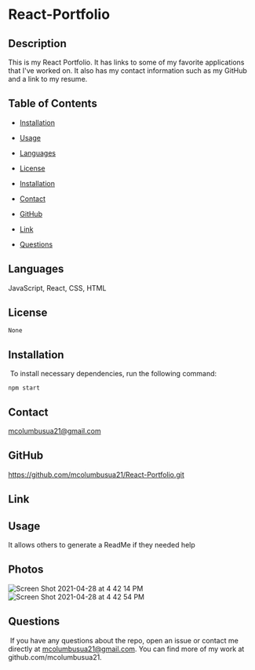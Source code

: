 # React-Portfolio

## Description 
This is my React Portfolio. It has links to some of my favorite applications that I've worked on. It also has my contact information such as my GitHub and a link to my resume.

## Table of Contents
* [Installation](#installation)
​
* [Usage](#usage)

* [Languages](#languages)
​
* [License](#license)

* [Installation](#installation)

* [Contact](#contact)

* [GitHub](#GitHub)

* [Link](#link)
​
* [Questions](#questions)

## Languages
JavaScript, React, CSS, HTML

## License


```
None
```

## Installation
​
To install necessary dependencies, run the following command:
​


```
npm start
```


## Contact 
mcolumbusua21@gmail.com

## GitHub
https://github.com/mcolumbusua21/React-Portfolio.git

## Link 


## Usage 
It allows others to generate a ReadMe if they needed help

## Photos
![Screen Shot 2021-04-28 at 4 42 14 PM](https://user-images.githubusercontent.com/78819536/116485635-8f457800-a840-11eb-80c9-0ca100ae86b1.png)
![Screen Shot 2021-04-28 at 4 42 54 PM](https://user-images.githubusercontent.com/78819536/116485691-aa17ec80-a840-11eb-8a9e-8c792bf39aed.png)

## Questions
​
If you have any questions about the repo, open an issue or contact me directly at mcolumbusua21@gmail.com. You can find more of my work at github.com/mcolumbusua21.
